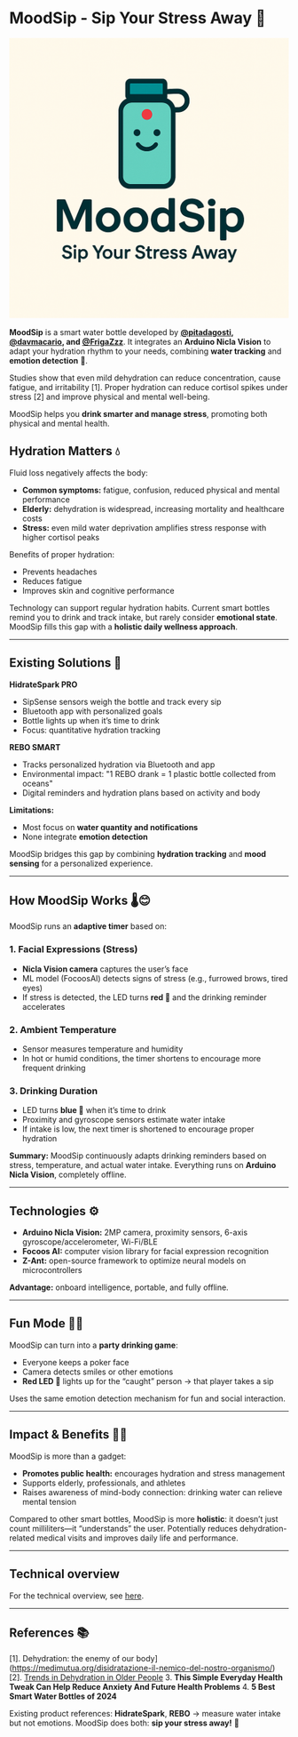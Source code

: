 # MoodSip - Sip Your Stress Away 🌟

![Logo](./assets/logo.png)

**MoodSip** is a smart water bottle developed by **[@pitadagosti](https://github.com/pitdagosti), [@davmacario](https://github.com/davmacario), and [@FrigaZzz](https://github.com/frigazzz)**.
It integrates an **Arduino Nicla Vision** to adapt your hydration rhythm to your needs, combining **water tracking** and **emotion detection** 💆.

Studies show that even mild dehydration can reduce concentration, cause fatigue, and irritability [1]. Proper hydration can reduce cortisol spikes under stress [2] and improve physical and mental well-being.

MoodSip helps you **drink smarter and manage stress**, promoting both physical and mental health.

## Hydration Matters 💧

Fluid loss negatively affects the body:

- **Common symptoms:** fatigue, confusion, reduced physical and mental performance
- **Elderly:** dehydration is widespread, increasing mortality and healthcare costs
- **Stress:** even mild water deprivation amplifies stress response with higher cortisol peaks

Benefits of proper hydration:

- Prevents headaches
- Reduces fatigue
- Improves skin and cognitive performance

Technology can support regular hydration habits. Current smart bottles remind you to drink and track intake, but rarely consider **emotional state**. MoodSip fills this gap with a **holistic daily wellness approach**.

---

## Existing Solutions 🤖

**HidrateSpark PRO**

- SipSense sensors weigh the bottle and track every sip
- Bluetooth app with personalized goals
- Bottle lights up when it’s time to drink
- Focus: quantitative hydration tracking

**REBO SMART**

- Tracks personalized hydration via Bluetooth and app
- Environmental impact: "1 REBO drank = 1 plastic bottle collected from oceans"
- Digital reminders and hydration plans based on activity and body

**Limitations:**

- Most focus on **water quantity and notifications**
- None integrate **emotion detection**

MoodSip bridges this gap by combining **hydration tracking** and **mood sensing** for a personalized experience.

---

## How MoodSip Works 🌡️😊

MoodSip runs an **adaptive timer** based on:

### 1. Facial Expressions (Stress)

- **Nicla Vision camera** captures the user’s face
- ML model (FocoosAI) detects signs of stress (e.g., furrowed brows, tired eyes)
- If stress is detected, the LED turns **red 🔴** and the drinking reminder accelerates

### 2. Ambient Temperature

- Sensor measures temperature and humidity
- In hot or humid conditions, the timer shortens to encourage more frequent drinking

### 3. Drinking Duration

- LED turns **blue 🔵** when it’s time to drink
- Proximity and gyroscope sensors estimate water intake
- If intake is low, the next timer is shortened to encourage proper hydration

**Summary:** MoodSip continuously adapts drinking reminders based on stress, temperature, and actual water intake. Everything runs on **Arduino Nicla Vision**, completely offline.

---

## Technologies ⚙️

- **Arduino Nicla Vision:** 2MP camera, proximity sensors, 6-axis gyroscope/accelerometer, Wi-Fi/BLE
- **Focoos AI:** computer vision library for facial expression recognition
- **Z-Ant:** open-source framework to optimize neural models on microcontrollers

**Advantage:** onboard intelligence, portable, and fully offline.

---

## Fun Mode 🎲🍺

MoodSip can turn into a **party drinking game**:

- Everyone keeps a poker face
- Camera detects smiles or other emotions
- **Red LED 🔴** lights up for the “caught” person → that player takes a sip

Uses the same emotion detection mechanism for fun and social interaction.

---

## Impact & Benefits 👍🏼

MoodSip is more than a gadget:

- **Promotes public health:** encourages hydration and stress management
- Supports elderly, professionals, and athletes
- Raises awareness of mind-body connection: drinking water can relieve mental tension

Compared to other smart bottles, MoodSip is more **holistic**: it doesn’t just count milliliters—it “understands” the user.
Potentially reduces dehydration-related medical visits and improves daily life and performance.

---

## Technical overview

For the technical overview, see [here](./docs/software.md).

---

## References 📚

[1]. Dehydration: the enemy of our body](<https://medimutua.org/disidratazione-il-nemico-del-nostro-organismo/>)
[2]. [Trends in Dehydration in Older People](https://www.mdpi.com/2072-6643/17/2/204) 3. **This Simple Everyday Health Tweak Can Help Reduce Anxiety And Future Health Problems** 4. **5 Best Smart Water Bottles of 2024**

Existing product references: **HidrateSpark**, **REBO** → measure water intake but not emotions. MoodSip does both: **sip your stress away!** 🌊

